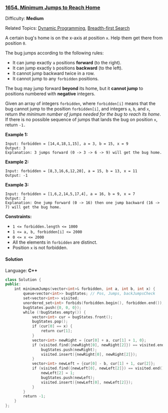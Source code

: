 ### [1654\. Minimum Jumps to Reach Home](https://leetcode.com/problems/minimum-jumps-to-reach-home/)

Difficulty: **Medium**

Related Topics: [Dynamic Programming](https://leetcode.com/tag/dynamic-programming/), [Breadth-first Search](https://leetcode.com/tag/breadth-first-search/)

A certain bug's home is on the x-axis at position `x`. Help them get there from position `0`.

The bug jumps according to the following rules:

- It can jump exactly `a` positions **forward** (to the right).
- It can jump exactly `b` positions **backward** (to the left).
- It cannot jump backward twice in a row.
- It cannot jump to any `forbidden` positions.

The bug may jump forward **beyond** its home, but it **cannot jump** to positions numbered with **negative** integers.

Given an array of integers `forbidden`, where `forbidden[i]` means that the bug cannot jump to the position `forbidden[i]`, and integers `a`, `b`, and `x`, return _the minimum number of jumps needed for the bug to reach its home_. If there is no possible sequence of jumps that lands the bug on position `x`, return `-1.`

**Example 1:**

```
Input: forbidden = [14,4,18,1,15], a = 3, b = 15, x = 9
Output: 3
Explanation: 3 jumps forward (0 -> 3 -> 6 -> 9) will get the bug home.
```

**Example 2:**

```
Input: forbidden = [8,3,16,6,12,20], a = 15, b = 13, x = 11
Output: -1
```

**Example 3:**

```
Input: forbidden = [1,6,2,14,5,17,4], a = 16, b = 9, x = 7
Output: 2
Explanation: One jump forward (0 -> 16) then one jump backward (16 -> 7) will get the bug home.
```

**Constraints:**

- `1 <= forbidden.length <= 1000`
- `1 <= a, b, forbidden[i] <= 2000`
- `0 <= x <= 2000`
- All the elements in `forbidden` are distinct.
- Position `x` is not forbidden.

#### Solution

Language: **C++**

```c++
class Solution {
public:
    int minimumJumps(vector<int>& forbidden, int a, int b, int x) {
        queue<vector<int>> bugStates; // Pos, Jumps, backJumpsCheck
        set<vector<int>> visited;
        unordered_set<int> forbids(forbidden.begin(), forbidden.end());
        bugStates.push({0, 0, 0});
        while (!bugStates.empty()) {
            vector<int> cur = bugStates.front();
            bugStates.pop();
            if (cur[0] == x) {
                return cur[1];
            }
            vector<int> newRight = {cur[0] + a, cur[1] + 1, 0};
            if (visited.find({newRight[0], newRight[2]}) == visited.end() && forbids.find(newRight[0]) == forbids.end() && newRight[0] <= 6000) {
                bugStates.push(newRight);
                visited.insert({newRight[0], newRight[2]});
            }
            vector<int> newLeft = {cur[0] - b, cur[1] + 1, cur[2]};
            if (visited.find({newLeft[0], newLeft[2]}) == visited.end() && newLeft[0] >= 0 && forbids.find(newLeft[0]) == forbids.end() && newLeft[2] == 0) {
                newLeft[2] = 1;
                bugStates.push(newLeft);
                visited.insert({newLeft[0], newLeft[2]});
            }
        }
        return -1;
    }
};
```
